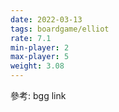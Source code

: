 ```yaml
---
date: 2022-03-13
tags: boardgame/elliot
rate: 7.1
min-player: 2
max-player: 5
weight: 3.08
---
```


參考: bgg link